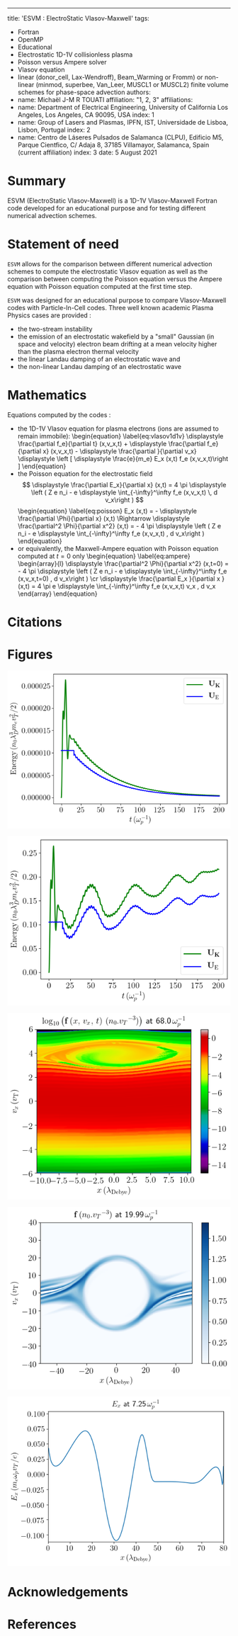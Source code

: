 ---
title: 'ESVM : ElectroStatic Vlasov-Maxwell'
tags:
  - Fortran
  - OpenMP
  - Educational
  - Electrostatic 1D-1V collisionless plasma
  - Poisson versus Ampere solver
  - Vlasov equation
  - linear (donor_cell, Lax-Wendroff), Beam_Warming or Fromm) or 
    non-linear (minmod, superbee, Van_Leer, MUSCL1 or MUSCL2) finite volume schemes 
    for phase-space advection
authors:
  - name: Michaël J-M R TOUATI
    affiliation: "1, 2, 3"
affiliations:
 - name: Department of Electrical Engineering, 
         University of California Los Angeles, Los Angeles, CA 90095, USA
   index: 1
 - name: Group of Lasers and Plasmas, 
         IPFN, IST, Universidade de Lisboa, Lisbon, Portugal
   index: 2
 - name: Centro de Láseres Pulsados de Salamanca (CLPU), 
         Edificio M5, Parque Cientfico, C/ Adaja 8, 37185 Villamayor, Salamanca, Spain
         (current affiliation)
   index: 3
date: 5 August 2021

# Summary

ESVM (ElectroStatic Vlasov-Maxwell) is a 1D-1V Vlasov-Maxwell Fortran code developed 
for an educational purpose and for testing different numerical advection schemes.

# Statement of need

`ESVM` allows for the comparison between different numerical advection schemes to 
compute the electrostatic Vlasov equation as well as the comparison 
between computing the Poisson equation versus the Ampere equation with Poisson equation computed at the first time step.

`ESVM` was designed for an educational purpose to compare Vlasov-Maxwell codes with Particle-In-Cell codes.
Three well known academic Plasma Physics cases are provided :
- the two-stream instability
- the emission of an electrostatic wakefield 
  by a "small" Gaussian (in space and velocity) electron beam drifting at a mean velocity higher than the plasma electron thermal velocity 
- the linear Landau damping of an electrostatic wave and
- the non-linear Landau damping of an electrostatic wave

# Mathematics

Equations computed by the codes :
- the 1D-1V Vlasov equation for plasma electrons (ions are assumed to remain immobile): 
\begin{equation}
\label{eq:vlasov1d1v}
\displaystyle \frac{\partial f_e}{\partial t} (x,v_x,t) + \displaystyle \frac{\partial f_e}{\partial x} (x,v_x,t) - \displaystyle \frac{\partial }{\partial v_x} \displaystyle \left [ \displaystyle \frac{e}{m_e} E_x (x,t) f_e (x,v_x,t)\right ]
\end{equation}
- the Poisson equation for the electrostatic field 
$$
\displaystyle \frac{\partial E_x}{\partial x} (x,t) = 4 \pi \displaystyle \left ( Z e n_i - e \displaystyle \int_{-\infty}^\infty f_e (x,v_x,t) \, d v_x\right )
$$
\begin{equation}
\label{eq:poisson}
E_x (x,t) = - \displaystyle \frac{\partial \Phi}{\partial x} (x,t) \Rightarrow \displaystyle \frac{\partial^2 \Phi}{\partial x^2} (x,t) = - 4 \pi \displaystyle \left ( Z e n_i - e \displaystyle \int_{-\infty}^\infty f_e (x,v_x,t) \, d v_x\right )
\end{equation}
- or equivalently, the Maxwell-Ampere equation with Poisson equation computed at $t=0$ only
\begin{equation}
\label{eq:ampere}
\begin{array}{l}
    \displaystyle \frac{\partial^2 \Phi}{\partial x^2} (x,t=0) = - 4 \pi \displaystyle \left ( Z e n_i - e \displaystyle \int_{-\infty}^\infty f_e (x,v_x,t=0) \, d v_x\right )
\cr  \displaystyle \frac{\partial E_x }{\partial x } (x,t) = 4 \pi e \displaystyle \int_{-\infty}^\infty f_e (x,v_x,t) v_x \, d v_x
\end{array}
\end{equation}
# Citations

# Figures

![Linear Landau damping test case : Electrostatic field energy and Plasma electron kinetic energy versus time.\label{fig:linear-landau}](test-cases/Linear-Landau-Damping/figures-Poisson/energy.png)

![Non Linear Landau damping test case : Electrostatic field energy and Plasma electron kinetic energy versus time.\label{fig:linear-landau}](test-cases/Non-Linear-Landau-Damping/figures-Poisson/energy.png)

![Non Linear Landau damping test case : Plasma electrons phase-space.\label{fig:linear-landau}](test-cases/Non-Linear-Landau-Damping/figures-Poisson/f_log/f_log_69.png)

![Two stream instability test case : Plasma electrons phase-space.\label{fig:linear-landau}](test-cases/Two-Stream-Instability/figures-Poisson/f/f_81.png)

![Electrostatic wakefield test case : Electrostatic wakefield.\label{fig:linear-landau}](test-cases/Wakefield-Emission/figures-Poisson/Ex/Ex_30.png)

# Acknowledgements

# References
